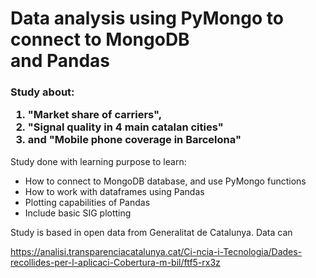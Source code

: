 # Data analysis using PyMongo to connect to MongoDB<br> and Pandas 

### Study about:<ol><li>"Market share of carriers",<li>"Signal quality in 4 main catalan cities"<li>and "Mobile phone coverage in Barcelona"

Study done with learning purpose to learn:
  - How to connect to MongoDB database, and use PyMongo functions
  - How to work with dataframes using Pandas
  - Plotting capabilities of Pandas
  - Include basic SIG plotting
  
Study is based in open data from Generalitat de Catalunya.
Data can 

https://analisi.transparenciacatalunya.cat/Ci-ncia-i-Tecnologia/Dades-recollides-per-l-aplicaci-Cobertura-m-bil/ftf5-rx3z
